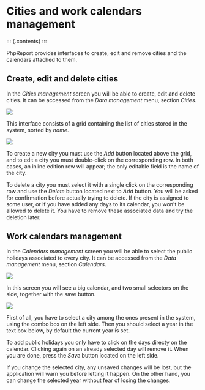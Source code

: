 Cities and work calendars management
====================================

::: {.contents}
:::

PhpReport provides interfaces to create, edit and remove cities and the
calendars attached to them.

Create, edit and delete cities
------------------------------

In the *Cities management* screen you will be able to create, edit and
delete cities. It can be accessed from the *Data management* menu,
section *Cities*.

![](i/menu-data-mgmt-cities.png)

This interface consists of a grid containing the list of cities stored
in the system, sorted by *name*.

![](i/cities-mgmt-screen.png)

To create a new city you must use the *Add* button located above the
grid, and to edit a city you must double-click on the corresponding row.
In both cases, an inline edition row will appear; the only editable
field is the name of the city.

To delete a city you must select it with a single click on the
corresponding row and use the *Delete* button located next to *Add*
button. You will be asked for confirmation before actually trying to
delete. If the city is assigned to some user, or if you have added any
days to its calendar, you won\'t be allowed to delete it. You have to
remove these associated data and try the deletion later.

Work calendars management
-------------------------

In the *Calendars management* screen you will be able to select the
public holidays associated to every city. It can be accessed from the
*Data management* menu, section *Calendars*.

![](i/menu-data-mgmt-calendars.png)

In this screen you will see a big calendar, and two small selectors on
the side, together with the save button.

![](i/calendars-mgmt-screen.png)

First of all, you have to select a city among the ones present in the
system, using the combo box on the left side. Then you should select a
year in the text box below, by default the current year is set.

To add public holidays you only have to click on the days directy on the
calendar. Clicking again on an already selected day will remove it. When
you are done, press the *Save* button located on the left side.

If you change the selected city, any unsaved changes will be lost, but
the application will warn you before letting it happen. On the other
hand, you can change the selected year without fear of losing the
changes.
